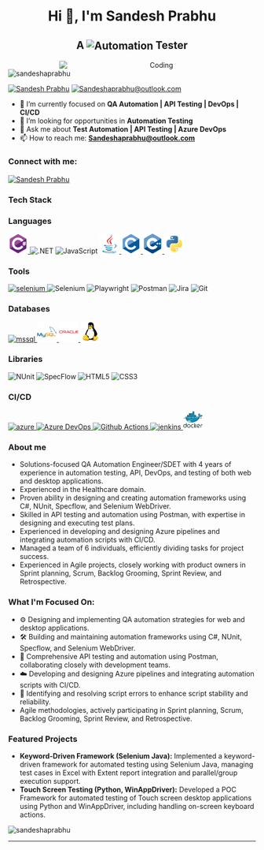 <h1 align="center">Hi 👋, I'm Sandesh Prabhu</h1>
<h2 align="center">A <img src="https://tenor.com/view/testing-automation-gif-15833810470609580092" alt="Automation" width="30" height="30" align="absmiddle"> Tester</h2>


<p align="center">
<img align="right" alt="Coding" width="400" src="https://media0.giphy.com/media/v1.Y2lkPTc5MGI3NjExbHkwd2x0aDNmeXI4Y3ZuZmVoZno3MXd0enloY2dnYTUzYXJib25vbCZlcD12MV9pbnRlcm5hbF9naWZfYnlfaWQmY3Q9Zw/qgQUggAC3Pfv687qPC/giphy.gif">
</p>

<p align="left">
  <img src="https://komarev.com/ghpvc/?username=sandeshaprabhu&label=Profile%20views&color=0e75b6&style=flat" alt="sandeshaprabhu" />
</p>

<p align="left">
  <a href="https://www.linkedin.com/in/sandesha-prabhu" target="_blank"><img src="https://img.shields.io/badge/linkedin-%230077B5.svg?style=for-the-badge&logo=linkedin&logoColor=white" alt="Sandesh Prabhu" /></a>
  <a href="mailto:Sandeshaprabhu@outlook.com" target="_blank"><img src="https://img.shields.io/badge/Outlook-%230078D4.svg?style=for-the-badge&logo=microsoft-outlook&logoColor=white" alt="Sandeshaprabhu@outlook.com" /></a>

</p>

- 🔭 I’m currently focused on **QA Automation | API Testing | DevOps | CI/CD**
- 🤝 I’m looking for opportunities in **Automation Testing**
- 💬 Ask me about **Test Automation | API Testing | Azure DevOps**
- 📫 How to reach me: **Sandeshaprabhu@outlook.com**

<h3 align="left">Connect with me:</h3>
<p align="left">
  <a href="https://www.linkedin.com/in/sandesha-prabhu" target="blank"><img align="center" src="https://raw.githubusercontent.com/rahuldkjain/github-profile-readme-generator/master/src/images/icons/Social/linked-in-alt.svg" alt="Sandesh Prabhu" height="30" width="40" /></a>
</p>

### Tech Stack


<h3 align="left">Languages</h3>
<p align="left">
  <a href="https://www.w3schools.com/cs/" target="_blank" rel="noreferrer"> <img src="https://raw.githubusercontent.com/devicons/devicon/master/icons/csharp/csharp-original.svg" alt="csharp" width="40" height="40"/> </a>
  <img src="https://img.shields.io/badge/.NET-5C2D91?style=for-the-badge&logo=.net&logoColor=white" alt=".NET" />
  <img src="https://img.shields.io/badge/JavaScript-%23F7DF1E.svg?style=for-the-badge&logo=javascript&logoColor=black" alt="JavaScript" />
  <a href="https://www.java.com" target="_blank" rel="noreferrer"> <img src="https://raw.githubusercontent.com/devicons/devicon/master/icons/java/java-original.svg" alt="java" width="40" height="40"/> </a> 
  <a href="https://www.cprogramming.com/" target="_blank" rel="noreferrer"> <img src="https://raw.githubusercontent.com/devicons/devicon/master/icons/c/c-original.svg" alt="c" width="40" height="40"/> </a>
  <a href="https://www.w3schools.com/cpp/" target="_blank" rel="noreferrer"> <img src="https://raw.githubusercontent.com/devicons/devicon/master/icons/cplusplus/cplusplus-original.svg" alt="cplusplus" width="40" height="40"/> </a>
   <a href="https://www.python.org" target="_blank" rel="noreferrer"> <img src="https://raw.githubusercontent.com/devicons/devicon/master/icons/python/python-original.svg" alt="python" width="40" height="40"/> </a> 
</p>

<h3> Tools</h3>
<p allign="left">
   <a href="https://www.selenium.dev" target="_blank" rel="noreferrer"> <img src="https://raw.githubusercontent.com/detain/svg-logos/780f25886640cef088af994181646db2f6b1a3f8/svg/selenium-logo.svg" alt="selenium" width="40" height="40"/> </a> 
  <img src="https://img.shields.io/badge/Selenium-%2328a745?style=for-the-badge&logoColor=white&labelColor=%2328a745" alt="Selenium" />
  <img src="https://img.shields.io/badge/Playwright-4E528D?style=for-the-badge&logo=playwright&logoColor=white" alt="Playwright" />
  <img src="https://img.shields.io/badge/Postman-FF6C37?style=for-the-badge&logo=postman&logoColor=white" alt="Postman" />
  <img src="https://img.shields.io/badge/Jira-0052CC?style=for-the-badge&logo=jira&logoColor=white" alt="Jira" />
  <img src="https://img.shields.io/badge/Git-F05032?style=for-the-badge&logo=git&logoColor=white" alt="Git" />
</p>

<H3>Databases</H3>
<p>
 <a href="https://www.microsoft.com/en-us/sql-server" target="_blank" rel="noreferrer"> <img src="https://www.svgrepo.com/show/303229/microsoft-sql-server-logo.svg" alt="mssql" width="40" height="40"/> </a>
  <a href="https://www.mysql.com/" target="_blank" rel="noreferrer"> <img src="https://raw.githubusercontent.com/devicons/devicon/master/icons/mysql/mysql-original-wordmark.svg" alt="mysql" width="40" height="40"/> </a> 
 <a href="https://www.oracle.com/" target="_blank" rel="noreferrer"> <img src="https://raw.githubusercontent.com/devicons/devicon/master/icons/oracle/oracle-original.svg" alt="oracle" width="40" height="40"/> </a> 
   <a href="https://www.linux.org/" target="_blank" rel="noreferrer"> <img src="https://raw.githubusercontent.com/devicons/devicon/master/icons/linux/linux-original.svg" alt="linux" width="40" height="40"/> </a> 
</p>

<h3>Libraries</h3>
<p>
  <img src="https://img.shields.io/badge/NUnit-96C31E?style=for-the-badge&logo=nunit&logoColor=white" alt="NUnit" />
  <img src="https://img.shields.io/badge/SpecFlow-F02E5A?style=for-the-badge&logoColor=white" alt="SpecFlow" />
 <img src="https://img.shields.io/badge/HTML5-%23E34F26.svg?style=for-the-badge&logo=html5&logoColor=white" alt="HTML5" />
  
  <img src="https://img.shields.io/badge/CSS3-%231572B6.svg?style=for-the-badge&logo=css3&logoColor=white" alt="CSS3" />
  
</p>

<h3> CI/CD</h3>
<p>
  <a href="https://azure.microsoft.com/en-in/" target="_blank" rel="noreferrer"> <img src="https://www.vectorlogo.zone/logos/microsoft_azure/microsoft_azure-icon.svg" alt="azure" width="40" height="40"/>
  <img src="https://img.shields.io/badge/Azure_DevOps-0078D4?style=for-the-badge&logo=azure-devops&logoColor=white" alt="Azure DevOps" />
    
  <img src="https://img.shields.io/badge/github%20actions-%232671E5.svg?style=for-the-badge&logo=githubactions&logoColor=white" alt="Github Actions" />
   <a href="https://www.jenkins.io" target="_blank" rel="noreferrer"> <img src="https://www.vectorlogo.zone/logos/jenkins/jenkins-icon.svg" alt="jenkins" width="40" height="40"/> </a> 
  <a href="https://www.docker.com/" target="_blank" rel="noreferrer"> <img src="https://raw.githubusercontent.com/devicons/devicon/master/icons/docker/docker-original-wordmark.svg" alt="docker" width="40" height="40"/> </a> 
</p>

### About me

* Solutions-focused QA Automation Engineer/SDET with 4 years of experience in automation testing, API, DevOps, and testing of both web and desktop applications.
* Experienced in the Healthcare domain.
* Proven ability in designing and creating automation frameworks using C#, NUnit, Specflow, and Selenium WebDriver.
* Skilled in API testing and automation using Postman, with expertise in designing and executing test plans.
* Experienced in developing and designing Azure pipelines and integrating automation scripts with CI/CD.
* Managed a team of 6 individuals, efficiently dividing tasks for project success.
* Experienced in Agile projects, closely working with product owners in Sprint planning, Scrum, Backlog Grooming, Sprint Review, and Retrospective.

### What I'm Focused On:

* ⚙️ Designing and implementing QA automation strategies for web and desktop applications.
* 🛠️ Building and maintaining automation frameworks using C#, NUnit, Specflow, and Selenium WebDriver.
* 🔗 Comprehensive API testing and automation using Postman, collaborating closely with development teams.
* ☁️ Developing and designing Azure pipelines and integrating automation scripts with CI/CD.
* 🧪 Identifying and resolving script errors to enhance script stability and reliability.
* Agile methodologies, actively participating in Sprint planning, Scrum, Backlog Grooming, Sprint Review, and Retrospective.

### Featured Projects

* **Keyword-Driven Framework (Selenium Java):** Implemented a keyword-driven framework for automated testing using Selenium Java, managing test cases in Excel with Extent report integration and parallel/group execution support.
* **Touch Screen Testing (Python, WinAppDriver):** Developed a POC Framework for automated testing of Touch screen desktop applications using Python and WinAppDriver, including handling on-screen keyboard actions.

<img src="https://github-readme-stats.vercel.app/api?username=sandeshaprabhu&show_icons=true&theme=dark" alt="sandeshaprabhu" />

---
